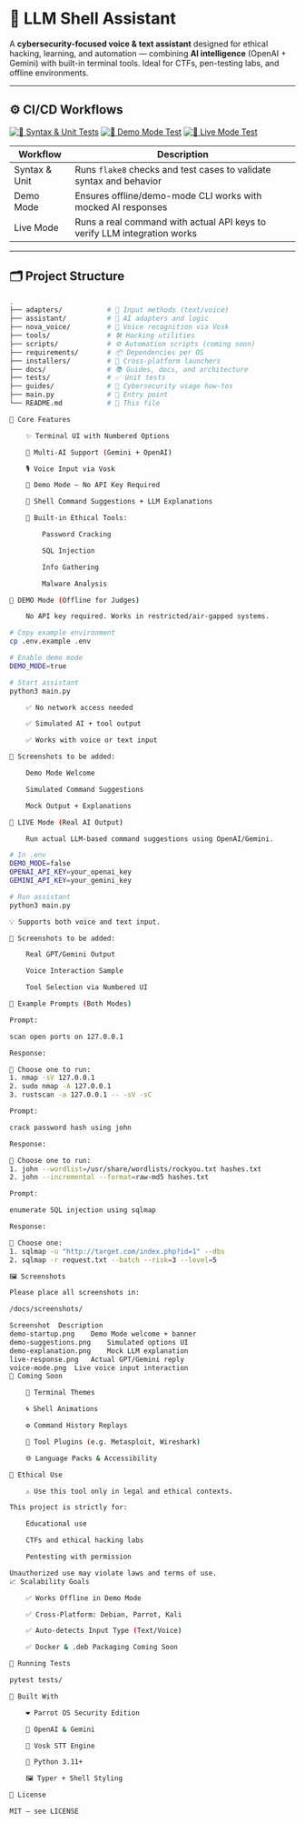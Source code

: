 

# 🧠 LLM Shell Assistant

A **cybersecurity-focused voice & text assistant** designed for ethical hacking, learning, and automation — combining **AI intelligence** (OpenAI + Gemini) with built-in terminal tools. Ideal for CTFs, pen-testing labs, and offline environments.

---

## ⚙️ CI/CD Workflows

[![🧪 Syntax & Unit Tests](https://github.com/OC11444/parrot-gpt-assistant/actions/workflows/python-ci.yml/badge.svg)](https://github.com/OC11444/parrot-gpt-assistant/actions/workflows/python-ci.yml)
[![🧪 Demo Mode Test](https://github.com/OC11444/parrot-gpt-assistant/actions/workflows/demo-check.yml/badge.svg)](https://github.com/OC11444/parrot-gpt-assistant/actions/workflows/demo-check.yml)
[![🧪 Live Mode Test](https://github.com/OC11444/parrot-gpt-assistant/actions/workflows/live-mode-test.yml/badge.svg)](https://github.com/OC11444/parrot-gpt-assistant/actions/workflows/live-mode-test.yml)

| Workflow         | Description                                                                 |
|------------------|-----------------------------------------------------------------------------|
| Syntax & Unit    | Runs `flake8` checks and test cases to validate syntax and behavior         |
| Demo Mode        | Ensures offline/demo-mode CLI works with mocked AI responses                |
| Live Mode        | Runs a real command with actual API keys to verify LLM integration works    |

---

## 🗂️ Project Structure

```bash
.
├── adapters/           # 🧩 Input methods (text/voice)
├── assistant/          # 🧠 AI adapters and logic
├── nova_voice/         # 🎤 Voice recognition via Vosk
├── tools/              # 🛠️ Hacking utilities
├── scripts/            # ⚙️ Automation scripts (coming soon)
├── requirements/       # 📦 Dependencies per OS
├── installers/         # 🧰 Cross-platform launchers
├── docs/               # 📚 Guides, docs, and architecture
├── tests/              # ✅ Unit tests
├── guides/             # 🔐 Cybersecurity usage how-tos
├── main.py             # 🚀 Entry point
└── README.md           # 📖 This file

🚀 Core Features

    ✨ Terminal UI with Numbered Options

    🧠 Multi-AI Support (Gemini + OpenAI)

    🎙️ Voice Input via Vosk

    🧪 Demo Mode — No API Key Required

    💬 Shell Command Suggestions + LLM Explanations

    🔐 Built-in Ethical Tools:

        Password Cracking

        SQL Injection

        Info Gathering

        Malware Analysis

🧪 DEMO Mode (Offline for Judges)

    No API key required. Works in restricted/air-gapped systems.

# Copy example environment
cp .env.example .env

# Enable demo mode
DEMO_MODE=true

# Start assistant
python3 main.py

    ✅ No network access needed

    ✅ Simulated AI + tool output

    ✅ Works with voice or text input

📸 Screenshots to be added:

    Demo Mode Welcome

    Simulated Command Suggestions

    Mock Output + Explanations

🤖 LIVE Mode (Real AI Output)

    Run actual LLM-based command suggestions using OpenAI/Gemini.

# In .env
DEMO_MODE=false
OPENAI_API_KEY=your_openai_key
GEMINI_API_KEY=your_gemini_key

# Run assistant
python3 main.py

💡 Supports both voice and text input.

📸 Screenshots to be added:

    Real GPT/Gemini Output

    Voice Interaction Sample

    Tool Selection via Numbered UI

💬 Example Prompts (Both Modes)

Prompt:

scan open ports on 127.0.0.1

Response:

🤖 Choose one to run:
1. nmap -sV 127.0.0.1
2. sudo nmap -A 127.0.0.1
3. rustscan -a 127.0.0.1 -- -sV -sC

Prompt:

crack password hash using john

Response:

🤖 Choose one to run:
1. john --wordlist=/usr/share/wordlists/rockyou.txt hashes.txt
2. john --incremental --format=raw-md5 hashes.txt

Prompt:

enumerate SQL injection using sqlmap

Response:

🤖 Choose one:
1. sqlmap -u "http://target.com/index.php?id=1" --dbs
2. sqlmap -r request.txt --batch --risk=3 --level=5

🖼️ Screenshots

Please place all screenshots in:

/docs/screenshots/

Screenshot	Description
demo-startup.png	Demo Mode welcome + banner
demo-suggestions.png	Simulated options UI
demo-explanation.png	Mock LLM explanation
live-response.png	Actual GPT/Gemini reply
voice-mode.png	Live voice input interaction
🌈 Coming Soon

    🎨 Terminal Themes

    🌀 Shell Animations

    ⚙️ Command History Replays

    🧩 Tool Plugins (e.g. Metasploit, Wireshark)

    🌐 Language Packs & Accessibility

🔐 Ethical Use

    ⚠️ Use this tool only in legal and ethical contexts.

This project is strictly for:

    Educational use

    CTFs and ethical hacking labs

    Pentesting with permission

Unauthorized use may violate laws and terms of use.
📈 Scalability Goals

    ✅ Works Offline in Demo Mode

    ✅ Cross-Platform: Debian, Parrot, Kali

    ✅ Auto-detects Input Type (Text/Voice)

    ✅ Docker & .deb Packaging Coming Soon

🧪 Running Tests

pytest tests/

🧰 Built With

    ❤️ Parrot OS Security Edition

    🤖 OpenAI & Gemini

    🎤 Vosk STT Engine

    🐍 Python 3.11+

    🖼️ Typer + Shell Styling

📄 License

MIT — see LICENSE